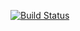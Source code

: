 [![Build Status](https://travis-ci.org/djdisodo/rnet.svg?branch=master)](https://travis-ci.org/djdisodo/raklib-rust)
